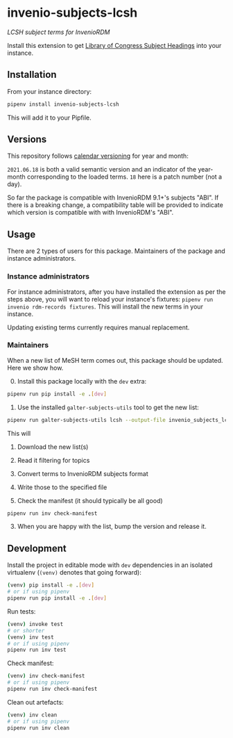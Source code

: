# invenio-subjects-lcsh

*LCSH subject terms for InvenioRDM*

Install this extension to get [Library of Congress Subject Headings](https://id.loc.gov/authorities/subjects.html) into your instance.

## Installation

From your instance directory:

```bash
pipenv install invenio-subjects-lcsh
```

This will add it to your Pipfile.

## Versions

This repository follows [calendar versioning](https://calver.org/) for year and month:

`2021.06.18` is both a valid semantic version and an indicator of the year-month corresponding to the loaded terms.
`18` here is a patch number (not a day).

So far the package is compatible with InvenioRDM 9.1+'s subjects "ABI". If there is a breaking change, a compatibility
table will be provided to indicate which version is compatible with with InvenioRDM's "ABI".

## Usage

There are 2 types of users for this package. Maintainers of the package and instance administrators.

### Instance administrators

For instance administrators, after you have installed the extension as per the steps above, you will want to reload your instance's fixtures: `pipenv run invenio rdm-records fixtures`. This will install the new terms in your instance.

Updating existing terms currently requires manual replacement.

### Maintainers

When a new list of MeSH term comes out, this package should be updated. Here we show how.

0. Install this package locally with the `dev` extra:

```bash
pipenv run pip install -e .[dev]
```

1. Use the installed `galter-subjects-utils` tool to get the new list:

```bash
pipenv run galter-subjects-utils lcsh --output-file invenio_subjects_lcsh/vocabularies/subjects_lcsh.jsonl
```

   This will

   1. Download the new list(s)
   2. Read it filtering for topics
   3. Convert terms to InvenioRDM subjects format
   4. Write those to the specified file

2. Check the manifest (it should typically be all good)

```bash
pipenv run inv check-manifest
```

3. When you are happy with the list, bump the version and release it.

## Development

Install the project in editable mode with `dev` dependencies in an isolated virtualenv (`(venv)` denotes that going forward):

```bash
(venv) pip install -e .[dev]
# or if using pipenv
pipenv run pip install -e .[dev]
```

Run tests:

```bash
(venv) invoke test
# or shorter
(venv) inv test
# or if using pipenv
pipenv run inv test
```

Check manifest:

```bash
(venv) inv check-manifest
# or if using pipenv
pipenv run inv check-manifest
```

Clean out artefacts:

```bash
(venv) inv clean
# or if using pipenv
pipenv run inv clean
```
